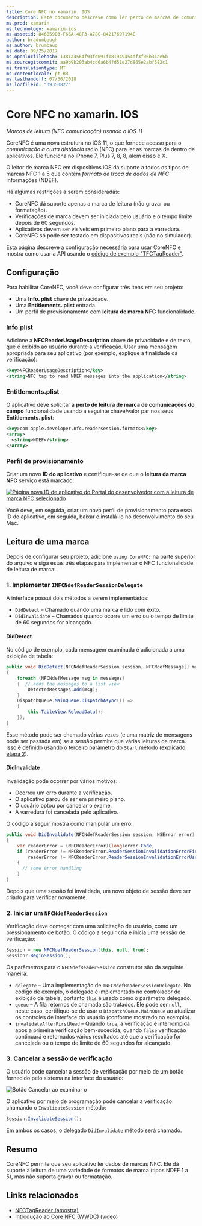```yaml
---
title: Core NFC no xamarin. IOS
description: Este documento descreve como ler perto de marcas de comunicação de campo no xamarin. IOS usando as APIs apresentadas no iOS 11.
ms.prod: xamarin
ms.technology: xamarin-ios
ms.assetid: 846B59D3-F66A-48F3-A78C-84217697194E
author: bradumbaugh
ms.author: brumbaug
ms.date: 09/25/2017
ms.openlocfilehash: 1381a4564f93fd091f181949454df3f06b31ae6b
ms.sourcegitcommit: aa9b9b203ab4cd6a6b4fd51e27d865e2abf582c1
ms.translationtype: MT
ms.contentlocale: pt-BR
ms.lasthandoff: 07/30/2018
ms.locfileid: "39350827"
---
```

# <a name="core-nfc-in-xamarinios"></a>Core NFC no xamarin. IOS

_Marcas de leitura (NFC comunicação) usando o iOS 11_

CoreNFC é uma nova estrutura no iOS 11, o que fornece acesso para o _comunicação a curta distância_ radio (NFC) para ler as marcas de dentro de aplicativos. Ele funciona no iPhone 7, Plus 7, 8, 8, além disso e X.

O leitor de marca NFC em dispositivos iOS dá suporte a todos os tipos de marcas NFC 1 a 5 que contêm _formato de troca de dados de NFC_ informações (NDEF).

Há algumas restrições a serem consideradas:

- CoreNFC dá suporte apenas a marca de leitura (não gravar ou formatação).
- Verificações de marca devem ser iniciada pelo usuário e o tempo limite depois de 60 segundos.
- Aplicativos devem ser visíveis em primeiro plano para a varredura.
- CoreNFC só pode ser testado em dispositivos reais (não no simulador).

Esta página descreve a configuração necessária para usar CoreNFC e mostra como usar a API usando o [código de exemplo "TFCTagReader"](https://developer.xamarin.com/samples/monotouch/ios11/NFCTagReader/).

## <a name="configuration"></a>Configuração

Para habilitar CoreNFC, você deve configurar três itens em seu projeto:

- Uma **Info. plist** chave de privacidade.
- Uma **Entitlements. plist** entrada.
- Um perfil de provisionamento com **leitura de marca NFC** funcionalidade.

### <a name="infoplist"></a>Info.plist

Adicione a **NFCReaderUsageDescription** chave de privacidade e de texto, que é exibido ao usuário durante a verificação. Usar uma mensagem apropriada para seu aplicativo (por exemplo, explique a finalidade da verificação):

```xml
<key>NFCReaderUsageDescription</key>
<string>NFC tag to read NDEF messages into the application</string>
```

### <a name="entitlementsplist"></a>Entitlements.plist

O aplicativo deve solicitar a **perto de leitura de marca de comunicações do campo** funcionalidade usando a seguinte chave/valor par nos seus **Entitlements. plist**:

```xml
<key>com.apple.developer.nfc.readersession.formats</key>
<array>
  <string>NDEF</string>
</array>
```

### <a name="provisioning-profile"></a>Perfil de provisionamento

Criar um novo **ID do aplicativo** e certifique-se de que o **leitura da marca NFC** serviço está marcado:

[![Página nova ID de aplicativo do Portal do desenvolvedor com a leitura de marca NFC selecionado](corenfc-images/app-services-nfc-sml.png)](corenfc-images/app-services-nfc.png#lightbox)

Você deve, em seguida, criar um novo perfil de provisionamento para essa ID do aplicativo, em seguida, baixar e instalá-lo no desenvolvimento do seu Mac.

## <a name="reading-a-tag"></a>Leitura de uma marca

Depois de configurar seu projeto, adicione `using CoreNFC;` na parte superior do arquivo e siga estas três etapas para implementar o NFC funcionalidade de leitura de marca:

### <a name="1-implement-infcndefreadersessiondelegate"></a>1. Implementar `INFCNdefReaderSessionDelegate`

A interface possui dois métodos a serem implementados:

- `DidDetect` – Chamado quando uma marca é lido com êxito.
- `DidInvalidate` – Chamados quando ocorre um erro ou o tempo de limite de 60 segundos for alcançado.

#### <a name="diddetect"></a>DidDetect

No código de exemplo, cada mensagem examinada é adicionada a uma exibição de tabela:

```csharp
public void DidDetect(NFCNdefReaderSession session, NFCNdefMessage[] messages)
{
    foreach (NFCNdefMessage msg in messages)
    {  // adds the messages to a list view
        DetectedMessages.Add(msg);
    }
    DispatchQueue.MainQueue.DispatchAsync(() =>
    {
        this.TableView.ReloadData();
    });
}
```

Esse método pode ser chamado várias vezes (e uma matriz de mensagens pode ser passada em) se a sessão permite que várias leituras de marca. Isso é definido usando o terceiro parâmetro do `Start` método (explicado [etapa 2](#step2)).

#### <a name="didinvalidate"></a>DidInvalidate

Invalidação pode ocorrer por vários motivos:

- Ocorreu um erro durante a verificação.
- O aplicativo parou de ser em primeiro plano.
- O usuário optou por cancelar o exame.
- A varredura foi cancelada pelo aplicativo.

O código a seguir mostra como manipular um erro:

```csharp
public void DidInvalidate(NFCNdefReaderSession session, NSError error)
{
    var readerError = (NFCReaderError)(long)error.Code;
    if (readerError != NFCReaderError.ReaderSessionInvalidationErrorFirstNDEFTagRead &&
        readerError != NFCReaderError.ReaderSessionInvalidationErrorUserCanceled)
    {
      // some error handling
    }
}
```

Depois que uma sessão foi invalidada, um novo objeto de sessão deve ser criado para verificar novamente.

<a name="step2" />

### <a name="2-start-an-nfcndefreadersession"></a>2. Iniciar um `NFCNdefReaderSession`

Verificação deve começar com uma solicitação de usuário, como um pressionamento de botão.
O código a seguir cria e inicia uma sessão de verificação:

```csharp
Session = new NFCNdefReaderSession(this, null, true);
Session?.BeginSession();
```

Os parâmetros para o `NFCNdefReaderSession` construtor são da seguinte maneira:

- `delegate` – Uma implementação de `INFCNdefReaderSessionDelegate`. No código de exemplo, o delegado é implementado no controlador de exibição de tabela, portanto `this` é usado como o parâmetro delegado.
- `queue` – A fila retornos de chamada são tratados. Ele pode ser `null`, neste caso, certifique-se de usar o `DispatchQueue.MainQueue` ao atualizar os controles de interface do usuário (conforme mostrado no exemplo).
- `invalidateAfterFirstRead` – Quando `true`, a verificação é interrompida após a primeira verificação bem-sucedida; quando `false` verificação continuará e retornados vários resultados até que a verificação for cancelada ou o tempo de limite de 60 segundos for alcançado.


### <a name="3-cancel-the-scanning-session"></a>3. Cancelar a sessão de verificação

O usuário pode cancelar a sessão de verificação por meio de um botão fornecido pelo sistema na interface do usuário:

![Botão Cancelar ao examinar o](corenfc-images/scan-cancel-sml.png)

O aplicativo por meio de programação pode cancelar a verificação chamando o `InvalidateSession` método:

```csharp
Session.InvalidateSession();
```

Em ambos os casos, o delegado `DidInvalidate` método será chamado.

## <a name="summary"></a>Resumo

CoreNFC permite que seu aplicativo ler dados de marcas NFC. Ele dá suporte à leitura de uma variedade de formatos de marca (tipos NDEF 1 a 5), mas não suporta gravar ou formatação.


## <a name="related-links"></a>Links relacionados

- [NFCTagReader (amostra)](https://developer.xamarin.com/samples/monotouch/ios11/NFCTagReader/)
- [Introdução ao Core NFC (WWDC) (vídeo)](https://developer.apple.com/videos/play/wwdc2017/718/)
